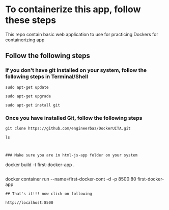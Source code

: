 # To containerize this app, follow these steps

This repo contain basic web application to use for practicing Dockers for containerizing app

## Follow the following steps

### If you don't have git installed on your system, follow the following steps in Terminal/Shell
```
sudo apt-get update
```
```
sudo apt-get upgrade
```
```
sudo apt-get install git
```
### Once you have installed Git, follow the following steps

```
git clone https://github.com/engineerbaz/DockerUITA.git
```
```
ls
```
```


### Make sure you are in html-js-app folder on your system

```
docker build -t first-docker-app .
```
```
docker container run --name=first-docker-cont -d -p 8500:80 first-docker-app

```
## That's it!!! now click on following 

http://localhost:8500
